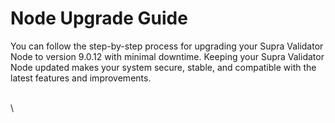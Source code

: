 # Node Upgrade Guide

You can follow the step-by-step process for upgrading your Supra Validator Node to version 9.0.12 with minimal downtime. Keeping your Supra Validator Node updated makes your system secure, stable, and compatible with the latest features and improvements.&#x20;

\
\
